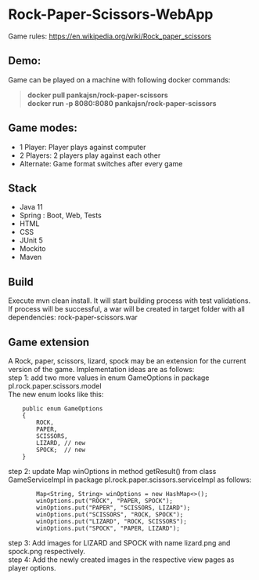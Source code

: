 # Rock-Paper-Scissors-WebApp
Game rules: https://en.wikipedia.org/wiki/Rock_paper_scissors

## Demo:
Game can be played on a machine with following docker commands:
  >**docker pull pankajsn/rock-paper-scissors**\
  >**docker run -p 8080:8080 pankajsn/rock-paper-scissors**

## Game modes:
- 1 Player: Player plays against computer
- 2 Players: 2 players play against each other
- Alternate: Game format switches after every game

## Stack
- Java 11
- Spring : Boot, Web, Tests
- HTML
- CSS
- JUnit 5
- Mockito
- Maven

## Build
Execute mvn clean install. It will start building process with test validations.
If process will be successful, a war will be created in target folder with all dependencies: rock-paper-scissors.war

## Game extension
A Rock, paper, scissors, lizard, spock may be an extension for the current version of the game. Implementation ideas are as follows:\
step 1: add two more values in enum GameOptions in package pl.rock.paper.scissors.model\
		The new enum looks like this:
		
		public enum GameOptions 
		{
			ROCK,
			PAPER,
			SCISSORS,
			LIZARD,	// new
			SPOCK;	// new
		}
		
		
step 2: update Map winOptions in method getResult() from class GameServiceImpl 
		in package pl.rock.paper.scissors.serviceImpl as follows:
			
			Map<String, String> winOptions = new HashMap<>();
			winOptions.put("ROCK", "PAPER, SPOCK");
			winOptions.put("PAPER", "SCISSORS, LIZARD");
			winOptions.put("SCISSORS", "ROCK, SPOCK");
			winOptions.put("LIZARD", "ROCK, SCISSORS");
			winOptions.put("SPOCK", "PAPER, LIZARD");
		
step 3: Add images for LIZARD and SPOCK with name lizard.png and spock.png respectively.\
step 4: Add the newly created images in the respective view pages as player options. 
